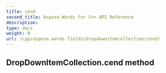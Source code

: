 ```yaml
---
title: cend
second_title: Aspose.Words for C++ API Reference
description: 
type: docs
weight: 0
url: /cpp/aspose.words.fields/dropdownitemcollection/cend/
---
```

## DropDownItemCollection.cend method




